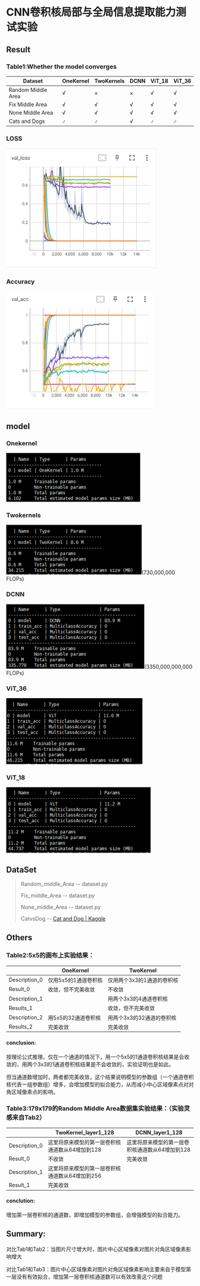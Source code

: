 # CNN卷积核局部与全局信息提取能力测试实验

## Result

### Table1:Whether the model converges

| Dataset            | OneKernel | TwoKernels | DCNN | ViT_18 | ViT_36 |
| ------------------ | --------- | ---------- | ---- | ------ | ------ |
| Random Middle Area | √        | ×         | ×   | √     | √     |
| Fix Middle Area    | √        | √         | √   | √     | √     |
| None Middle Area   | √        | √         | √   | √     | √     |
| Cats and Dogs      | ⍻        | ⍻         | √   | ⍻     | ⍻     |

### LOSS

![1681818069564](image/README/1681818069564.png)

### Accuracy

![1681818095649](image/README/1681818095649.png)

## model

### Onekernel

![1681354500244](image/README/1681354500244.png)

### Twokernels

![1681354574429](image/README/1681354574429.png)(730,000,000 FLOPs)

### DCNN

![1681473348019](image/README/1681473348019.png)(3350,000,000,000 FLOPs)

### ViT_36

![1681806196794](image/README/1681806196794.png)

### ViT_18

![1681807567888](image/README/1681807567888.png)

## DataSet

> Random_middle_Area -- dataset.py
>
> Fix_middle_Area -- dataset.py
>
> None_middle_Area -- dataset.py
>
> CatvsDog -- [Cat and Dog | Kaggle](https://www.kaggle.com/datasets/tongpython/cat-and-dog)

## Others

### Table2:5x5的画布上实验结果：

|               | OneKernel            | TwoKernel                  |
| ------------- | -------------------- | -------------------------- |
| Description_0 | 仅用5x5的1通道卷积核 | 仅用两个3x3的1通道的卷积核 |
| Result_0      | 收敛，但不完美收敛   | 不收敛                     |
| Description_1 |                      | 用两个3x3的4通道卷积核     |
| Results_1     |                      | 收敛，但不完美收敛         |
| Description_2 | 用5x5的32通道卷积核  | 用两个3x3的32通道的卷积核  |
| Results_2     | 完美收敛             | 完美收敛                   |

#### conclusion:

按理论公式推理，仅在一个通道的情况下，用一个5x5的1通道卷积核结果是会收敛的，用两个3x3的1通道卷积核结果是不会收敛的，实验证明也是如此。

但当通道数增加时，两者都完美收敛，这个结果说明模型的参数组（一个通道卷积核代表一组参数组）增多，会增加模型的拟合能力，从而减小中心区域像素点对对角区域像素点的影响。

### Table3:179x179的Random Middle Area数据集实验结果：（实验灵感来自Tab2）

|               | TwoKernel_layer1_128                            | DCNN_layer1_128                                 |
| ------------- | ----------------------------------------------- | ----------------------------------------------- |
| Description_0 | 这里将原来模型的第一层卷积核通道数从64增加到128 | 这里将原来模型的第一层卷积核通道数从64增加到128 |
| Result_0      | 不收敛                                          | 完美收敛                                        |
| Description_1 | 这里将原来模型的第一层卷积核通道数从64增加到256 |                                                 |
| Result_1      | 完美收敛                                        |                                                 |

#### conclution:

增加第一层卷积核的通道数，即增加模型的参数组，会增强模型的拟合能力。

## Summary:

对比Tab1和Tab2：当图片尺寸增大时，图片中心区域像素对图片对角区域像素影响增大

对比Tab1和Tab3：图片中心区域像素对图片对角区域像素影响主要来自于模型第一层没有有效拟合，增加第一层卷积核通道数可以有效改善这个问题
